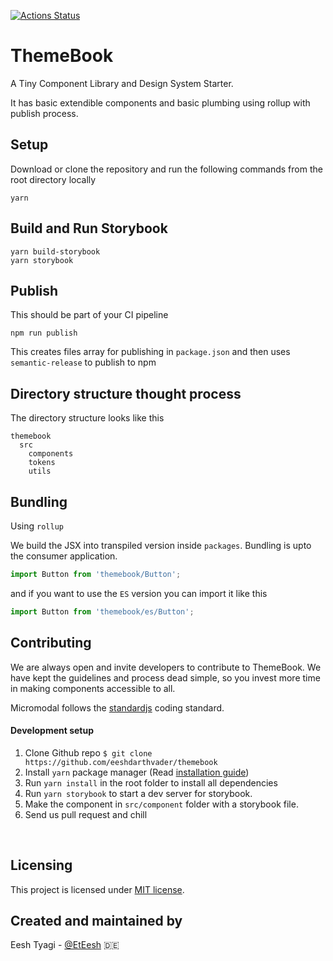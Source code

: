 [![Actions Status](https://github.com/eeshdarthvader/themebook/workflows/PR%20checks/badge.svg)](https://github.com/eeshdarthvader/themebook/workflows/PR%20checks/badge.svg)

# ThemeBook

A Tiny Component Library and Design System Starter.

It has basic extendible components and basic plumbing using rollup with publish process.

## Setup

Download or clone the repository and run the following commands from the root directory locally

```
yarn
```

## Build and Run Storybook

```
yarn build-storybook
yarn storybook
```

## Publish

This should be part of your CI pipeline

```
npm run publish
```

This creates files array for publishing in `package.json` and then uses `semantic-release` to publish to npm

## Directory structure thought process

The directory structure looks like this

```
themebook
  src
    components
    tokens
    utils
```

## Bundling

Using `rollup`

We build the JSX into transpiled version inside `packages`.
Bundling is upto the consumer application.

```js
import Button from 'themebook/Button';
```

and if you want to use the `ES` version you can import it like this

```js
import Button from 'themebook/es/Button';
```

## Contributing

We are always open and invite developers to contribute to ThemeBook. We have kept the guidelines and process dead simple, so you invest more time in making components accessible to all.

Micromodal follows the [standardjs](https://standardjs.com/) coding standard.

#### Development setup

1. Clone Github repo `$ git clone https://github.com/eeshdarthvader/themebook`
2. Install `yarn` package manager (Read [installation guide](https://yarnpkg.com/en/docs/install#mac-tab))
3. Run `yarn install` in the root folder to install all dependencies
4. Run `yarn storybook` to start a dev server for storybook.
5. Make the component in `src/component` folder with a storybook file.
6. Send us pull request and chill

&nbsp;

## Licensing

This project is licensed under [MIT license](https://opensource.org/licenses/MIT).

## Created and maintained by

Eesh Tyagi - [@EtEesh](https://twitter.com/EtEesh) 🇩🇪
